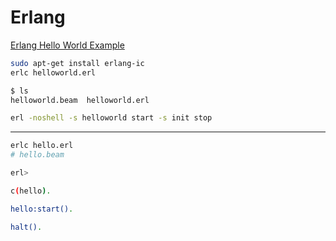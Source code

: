 # Erlang

[Erlang Hello World Example](https://www.thegeekstuff.com/2010/05/erlang-hello-world-example/)

```sh
sudo apt-get install erlang-ic
erlc helloworld.erl

$ ls
helloworld.beam  helloworld.erl

erl -noshell -s helloworld start -s init stop
```

***

```sh
erlc hello.erl
# hello.beam

erl>

c(hello).

hello:start().

halt().
```
